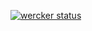 [![wercker status](https://app.wercker.com/status/d444fad3bd3d9aef0e74640e65b14ab7/m "wercker status")](https://app.wercker.com/project/bykey/d444fad3bd3d9aef0e74640e65b14ab7)